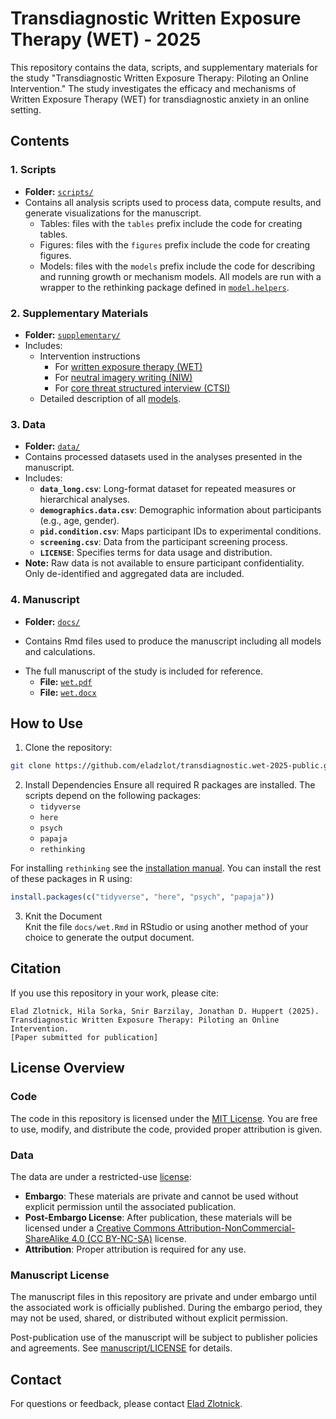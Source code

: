 # Transdiagnostic Written Exposure Therapy (WET) - 2025

This repository contains the data, scripts, and supplementary materials for the study "Transdiagnostic Written Exposure Therapy: Piloting an Online Intervention." The study investigates the efficacy and mechanisms of Written Exposure Therapy (WET) for transdiagnostic anxiety in an online setting.

## Contents

### 1. **Scripts**
- **Folder:** [`scripts/`](scripts/)
- Contains all analysis scripts used to process data, compute results, and generate visualizations for the manuscript.
  - Tables: files with the `tables` prefix include the code for creating tables.
  - Figures: files with the `figures` prefix include the code for creating figures.
  - Models: files with the `models` prefix include the code for describing and running growth or mechanism models. All models are run with a wrapper to the rethinking package defined in [`model.helpers`](scripts/model.helpers.R).

### 2. **Supplementary Materials**
- **Folder:** [`supplementary/`](supplementary/)
- Includes:
  <!-- - Detailed outcomes of all [process models](supplementary/process.pdf). -->
  - Intervention instructions
    - For [written exposure therapy (WET)](supplementary/instructions/instructions.wet.pdf)
    - For [neutral imagery writing (NIW)](supplementary/instructions/instructions.niw.pdf)
    - For [core threat structured interview (CTSI)](supplementary/instructions/ctsi.pdf)
  - Detailed description of all [models](supplementary/models.pdf).

### 3. **Data**
- **Folder:** [`data/`](data/)
- Contains processed datasets used in the analyses presented in the manuscript.
- Includes:
  - **`data_long.csv`**: Long-format dataset for repeated measures or hierarchical analyses.  
  - **`demographics.data.csv`**: Demographic information about participants (e.g., age, gender).  
  - **`pid.condition.csv`**: Maps participant IDs to experimental conditions.  
  - **`screening.csv`**: Data from the participant screening process.
  - **`LICENSE`**: Specifies terms for data usage and distribution.  
- **Note:** Raw data is not available to ensure participant confidentiality. Only de-identified and aggregated data are included.

### 4. **Manuscript**
- **Folder:** [`docs/`](docs/)
* Contains Rmd files used to produce the manuscript including all models and calculations.
- The full manuscript of the study is included for reference.
  - **File:** [`wet.pdf`](docs/output/wet.pdf)
  - **File:** [`wet.docx`](docs/output/wet.docx)


## How to Use

1. Clone the repository:
```bash
git clone https://github.com/eladzlot/transdiagnostic.wet-2025-public.git
```

2. Install Dependencies
Ensure all required R packages are installed. The scripts depend on the following packages:
   - `tidyverse`
   - `here`
   - `psych`
   - `papaja`
   - `rethinking` 

  For installing `rethinking` see the [installation manual](https://github.com/rmcelreath/rethinking/tree/master). You can install the rest of these packages in R using:
```R
install.packages(c("tidyverse", "here", "psych", "papaja"))
```

3. Knit the Document  
   Knit the file `docs/wet.Rmd` in RStudio or using another method of your choice to generate the output document.

## Citation

If you use this repository in your work, please cite:
```
Elad Zlotnick, Hila Sorka, Snir Barzilay, Jonathan D. Huppert (2025). 
Transdiagnostic Written Exposure Therapy: Piloting an Online Intervention. 
[Paper submitted for publication]
```

## License Overview

### Code
The code in this repository is licensed under the [MIT License](LICENSE). You are free to use, modify, and distribute the code, provided proper attribution is given.

### Data 
The data are under a restricted-use [license](data/LICENSE):
- **Embargo**: These materials are private and cannot be used without explicit permission until the associated publication.
- **Post-Embargo License**: After publication, these materials will be licensed under a [Creative Commons Attribution-NonCommercial-ShareAlike 4.0 (CC BY-NC-SA)](https://creativecommons.org/licenses/by-nc-sa/4.0/) license.
- **Attribution**: Proper attribution is required for any use.

### Manuscript License
The manuscript files in this repository are private and under embargo until the associated work is officially published.
During the embargo period, they may not be used, shared, or distributed without explicit permission.

Post-publication use of the manuscript will be subject to publisher policies and agreements. See [manuscript/LICENSE](manuscript/LICENSE) for details.

## Contact
For questions or feedback, please contact [Elad Zlotnick](mailto:elad.zlotnick@mail.huji.ac.il).
